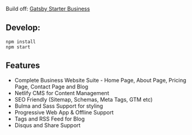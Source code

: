Build off:
[Gatsby Starter Business](https://gatsby-starter-business.netlify.com)

## Develop:

```
npm install
npm start
```

## Features

* Complete Business Website Suite - Home Page, About Page, Pricing Page, Contact Page and Blog
* Netlify CMS for Content Management
* SEO Friendly (Sitemap, Schemas, Meta Tags, GTM etc)
* Bulma and Sass Support for styling
* Progressive Web App & Offline Support
* Tags and RSS Feed for Blog
* Disqus and Share Support
